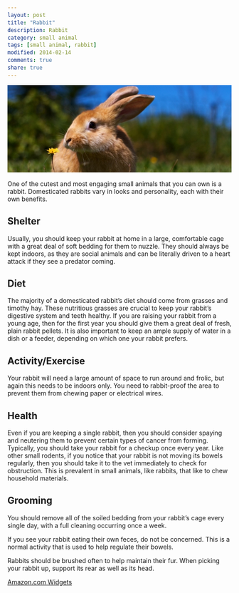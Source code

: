 ```yaml
---
layout: post
title: "Rabbit"
description: Rabbit
category: small animal
tags: [small animal, rabbit]
modified: 2014-02-14
comments: true
share: true
---
```


<img src="/images/rabbit-1.jpg" class="img-post">

One of the cutest and most engaging small animals that you can own is a rabbit. Domesticated rabbits vary in looks and personality, 
each with their own benefits. 


## Shelter

Usually, you should keep your rabbit at home in a large, comfortable cage with a great deal of soft bedding for them to 
nuzzle. They should always be kept indoors, as they are social animals and can be literally driven to a heart attack if they see a predator coming.

## Diet

The majority of a domesticated rabbit’s diet should come from grasses and timothy hay. These nutritious grasses are crucial to keep your rabbit’s digestive system and teeth healthy. If you are raising your rabbit from a young age, then for the first year you should give them a great deal of fresh, plain rabbit pellets. It is also important to keep an ample supply of water in a dish or a feeder, depending on which one your rabbit prefers.

## Activity/Exercise

Your rabbit will need a large amount of space to run around and frolic, but again this needs to be indoors only. You need to rabbit-proof the area to prevent them from chewing paper or electrical wires.

## Health

Even if you are keeping a single rabbit, then you should consider spaying and neutering them to prevent certain types of cancer from 
forming. Typically, you should take your rabbit for a checkup once every year. Like other small rodents, if you notice that your rabbit is not moving its bowels regularly, then you should take it to the vet immediately to check for obstruction. This is prevalent in small animals, like rabbits, that like to chew household materials.

## Grooming

You should remove all of the soiled bedding from your rabbit’s cage every single day, with a full cleaning occurring once a week. 

If you see your rabbit eating their own feces, do not be concerned. This is a normal activity that is used to help regulate their bowels.

Rabbits should be brushed often to help maintain their fur. When picking your rabbit up, support its rear as well as its head.




<SCRIPT charset="utf-8" type="text/javascript" src="http://ws-na.amazon-adsystem.com/widgets/q?rt=tf_cw&ServiceVersion=20070822&MarketPlace=US&ID=V20070822%2FUS%2Fcrittergo-20%2F8010%2F61320835-0e33-4fbb-b07c-3f320f1ec75b&Operation=GetScriptTemplate"> </SCRIPT> <NOSCRIPT><A HREF="http://ws-na.amazon-adsystem.com/widgets/q?rt=tf_cw&ServiceVersion=20070822&MarketPlace=US&ID=V20070822%2FUS%2Fcrittergo-20%2F8010%2F61320835-0e33-4fbb-b07c-3f320f1ec75b&Operation=NoScript">Amazon.com Widgets</A></NOSCRIPT>
